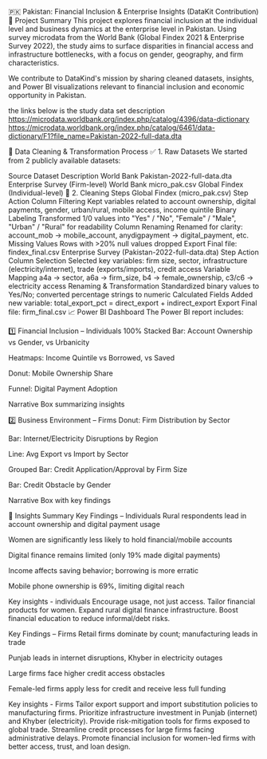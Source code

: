 🇵🇰 Pakistan: Financial Inclusion & Enterprise Insights (DataKit Contribution)
📌 Project Summary
This project explores financial inclusion at the individual level and business dynamics at the enterprise level in Pakistan. Using survey microdata from the World Bank (Global Findex 2021 & Enterprise Survey 2022), the study aims to surface disparities in financial access and infrastructure bottlenecks, with a focus on gender, geography, and firm characteristics.

We contribute to DataKind's mission by sharing cleaned datasets, insights, and Power BI visualizations relevant to financial inclusion and economic opportunity in Pakistan.

the links below is the study data set description
https://microdata.worldbank.org/index.php/catalog/4396/data-dictionary
https://microdata.worldbank.org/index.php/catalog/6461/data-dictionary/F1?file_name=Pakistan-2022-full-data.dta

🧹 Data Cleaning & Transformation Process
✅ 1. Raw Datasets
We started from 2 publicly available datasets:

Source	Dataset	Description
World Bank	Pakistan-2022-full-data.dta	Enterprise Survey (Firm-level)
World Bank	micro_pak.csv	Global Findex (Individual-level)
🔧 2. Cleaning Steps
Global Findex (micro_pak.csv)
Step	Action
Column Filtering	Kept variables related to account ownership, digital payments, gender, urban/rural, mobile access, income quintile
Binary Labeling	Transformed 1/0 values into "Yes" / "No", "Female" / "Male", "Urban" / "Rural" for readability
Column Renaming	Renamed for clarity: account_mob → mobile_account, anydigpayment → digital_payment, etc.
Missing Values	Rows with >20% null values dropped
Export	Final file: findex_final.csv
Enterprise Survey (Pakistan-2022-full-data.dta)
Step	Action
Column Selection	Selected key variables: firm size, sector, infrastructure (electricity/internet), trade (exports/imports), credit access
Variable Mapping	a4a → sector, a6a → firm_size, b4 → female_ownership, c3/c6 → electricity access
Renaming & Transformation	Standardized binary values to Yes/No; converted percentage strings to numeric
Calculated Fields	Added new variable: total_export_pct = direct_export + indirect_export
Export	Final file: firm_final.csv
📈 Power BI Dashboard
The Power BI report includes:

1️⃣ Financial Inclusion – Individuals
100% Stacked Bar: Account Ownership vs Gender, vs Urbanicity

Heatmaps: Income Quintile vs Borrowed, vs Saved

Donut: Mobile Ownership Share

Funnel: Digital Payment Adoption

Narrative Box summarizing insights

2️⃣ Business Environment – Firms
Donut: Firm Distribution by Sector

Bar: Internet/Electricity Disruptions by Region

Line: Avg Export vs Import by Sector

Grouped Bar: Credit Application/Approval by Firm Size

Bar: Credit Obstacle by Gender

Narrative Box with key findings


📝 Insights Summary 
Key Findings – Individuals
Rural respondents lead in account ownership and digital payment usage

Women are significantly less likely to hold financial/mobile accounts

Digital finance remains limited (only 19% made digital payments)

Income affects saving behavior; borrowing is more erratic

Mobile phone ownership is 69%, limiting digital reach

Key insights - individuals
Encourage usage, not just access.
Tailor financial products for women.
Expand rural digital finance infrastructure.
Boost financial education to reduce informal/debt risks.

Key Findings – Firms
Retail firms dominate by count; manufacturing leads in trade

Punjab leads in internet disruptions, Khyber in electricity outages

Large firms face higher credit access obstacles

Female-led firms apply less for credit and receive less full funding

Key insights - Firms
Tailor export support and import substitution policies to manufacturing firms.
 Prioritize infrastructure investment in Punjab (internet) and Khyber (electricity).
 Provide risk-mitigation tools for firms exposed to global trade.
 Streamline credit processes for large firms facing administrative delays.
Promote financial inclusion for women-led firms with better access, trust, and loan design.

